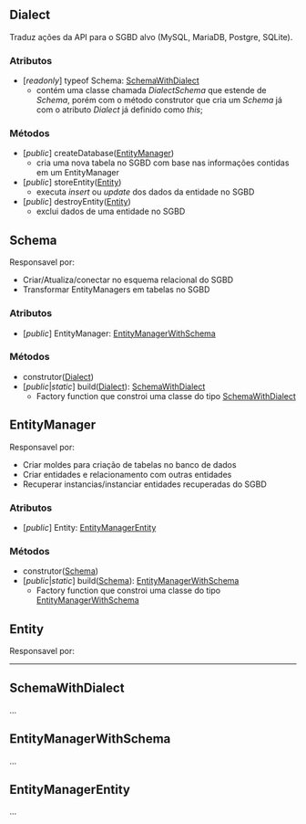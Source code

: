 Dialect
-------

Traduz ações da API para o SGBD alvo (MySQL, MariaDB, Postgre, SQLite).

### Atributos

- [_readonly_] typeof Schema: [SchemaWithDialect](#schemawithdialect)
  - contém uma classe chamada _DialectSchema_ que estende de _Schema_, porém com o método construtor que cria um _Schema_ já com o atributo _Dialect_ já definido como _this_;  

### Métodos

- [_public_] createDatabase([EntityManager](#entitymanager))
  - cria uma nova tabela no SGBD com base nas informações contidas em um EntityManager
- [_public_] storeEntity([Entity](#entity))
  - executa _insert_ ou _update_ dos dados da entidade no SGBD
- [_public_] destroyEntity([Entity](#entity))
  - exclui dados de uma entidade no SGBD






Schema
------

Responsavel por:
- Criar/Atualiza/conectar no esquema relacional do SGBD
- Transformar EntityManagers em tabelas no SGBD

### Atributos

- [_public_] EntityManager: [EntityManagerWithSchema](#entitymanagerwithschema)

### Métodos

- construtor([Dialect](#dialect))
- [_public_|_static_] build([Dialect](#dialect)): [SchemaWithDialect](#schemawithdialect)
  - Factory function que constroi uma classe do tipo [SchemaWithDialect](#schemawithdialect)






EntityManager
-------------

Responsavel por:
- Criar moldes para criação de tabelas no banco de dados
- Criar entidades e relacionamento com outras entidades
- Recuperar instancias/instanciar entidades recuperadas do SGBD

### Atributos

- [_public_] Entity: [EntityManagerEntity](#entitymanagerentity)

### Métodos

- construtor([Schema](#schema))
- [_public_|_static_] build([Schema](#schema)): [EntityManagerWithSchema](#entitymanagerwithschema)
  - Factory function que constroi uma classe do tipo [EntityManagerWithSchema](#entitymanagerwithschema)






Entity
---------
Responsavel por:



*************************************** 


SchemaWithDialect
-------------

...



EntityManagerWithSchema
-------------------

...

EntityManagerEntity
-------------------

...